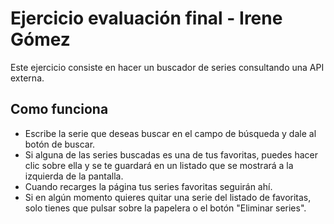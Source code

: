 # Ejercicio evaluación final - Irene Gómez
Este ejercicio consiste en hacer un buscador de series consultando una API externa.

## Como funciona
- Escribe la serie que deseas buscar en el campo de búsqueda y dale al botón de buscar.
- Si alguna de las series buscadas es una de tus favoritas, puedes hacer clic sobre ella y se te guardará en un listado que se mostrará a la izquierda de la pantalla.
- Cuando recarges la página tus series favoritas seguirán ahí.
- Si en algún momento quieres quitar una serie del listado de favoritas, solo tienes que pulsar sobre la papelera o el botón "Eliminar series".
